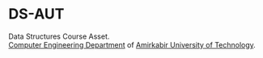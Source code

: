 # DS-AUT
Data Structures Course Asset.<br>
[Computer Engineering Department](https://ceit.aut.ac.ir/) of [Amirkabir University of Technology](https://aut.ac.ir/).
